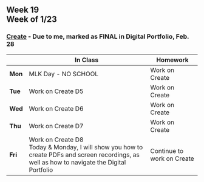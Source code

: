## Week 19 <br>Week of 1/23

### [Create](/apcsp/curriculum/pt/create) - Due to me, marked as FINAL in Digital Portfolio, Feb. 28

  |       |In Class               |Homework   |
  |-------|---------              |---------  |
  |**Mon**|MLK Day - NO SCHOOL |Work on Create |
  |**Tue**|Work on Create D5 |Work on Create |
  |**Wed**|Work on Create D6 |Work on Create |
  |**Thu**|Work on Create D7 |Work on Create |
  |**Fri**|Work on Create D8<br>Today & Monday, I will show you how to create PDFs and screen recordings, as well as how to navigate the Digital Portfolio |Continue to work on Create |

<!-- <img src="https://techvidvan.com/tutorials/wp-content/uploads/sites/2/2019/12/Applications-of-python.jpg" alt="python applications" height="400"> -->

<meta http-equiv="refresh" content="300"/>